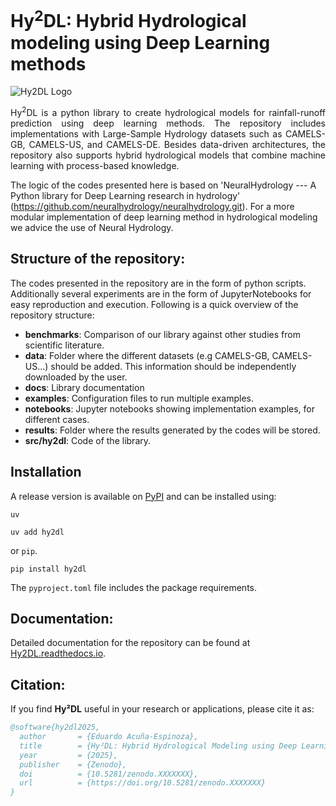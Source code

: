 # Hy<sup>2</sup>DL: Hybrid Hydrological modeling using Deep Learning methods
![Hy2DL Logo](https://raw.githubusercontent.com/eduardoAcunaEspinoza/Hy2DL/main/docs/source/_static/Hy2DL.png)

<p align="justify">
Hy<sup>2</sup>DL is a python library to create hydrological models for rainfall-runoff prediction using deep learning methods. The repository includes implementations with Large-Sample Hydrology datasets such as CAMELS-GB, CAMELS-US, and CAMELS-DE. Besides data-driven architectures, the repository also supports hybrid hydrological models that combine machine learning with process-based knowledge.

The logic of the codes presented here is based on 'NeuralHydrology --- A Python library for Deep Learning research in hydrology' (https://github.com/neuralhydrology/neuralhydrology.git). For a more modular implementation of deep learning method in hydrological modeling we advice the use of Neural Hydrology.

## Structure of the repository:
The codes presented in the repository are in the form of python scripts. Additionally several experiments are in the form of JupyterNotebooks for easy reproduction and execution. Following is a quick overview of the repository structure:
- **benchmarks**: Comparison of our library against other studies from scientific literature.
- **data**: Folder where the different datasets (e.g CAMELS-GB, CAMELS-US...) should be added. This information should be independently downloaded by the user.
- **docs**: Library documentation
- **examples**: Configuration files to run multiple examples.
- **notebooks**: Jupyter notebooks showing implementation examples, for different cases.
- **results**: Folder where the results generated by the codes will be stored.
- **src/hy2dl**: Code of the library.

## Installation
A release version is available on [PyPI](https://pypi.org/project/hy2dl/) and can be installed using:

`uv`
```
uv add hy2dl
```

or `pip`.
```
pip install hy2dl
```

The `pyproject.toml` file includes the package requirements.

## Documentation:
Detailed documentation for the repository can be found at [Hy2DL.readthedocs.io](https://hy2dl.readthedocs.io/en/latest/index.html). 

## Citation:
If you find **Hy²DL** useful in your research or applications, please cite it as:

```bibtex
@software{hy2dl2025,
  author       = {Eduardo Acuña-Espinoza},
  title        = {Hy²DL: Hybrid Hydrological Modeling using Deep Learning methods},
  year         = {2025},
  publisher    = {Zenodo},
  doi          = {10.5281/zenodo.XXXXXXX},
  url          = {https://doi.org/10.5281/zenodo.XXXXXXX}
}
```
